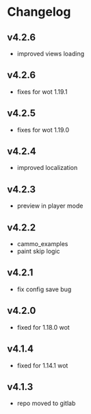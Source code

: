 # Changelog

## v4.2.6

* improved views loading

## v4.2.6

* fixes for wot 1.19.1

## v4.2.5

* fixes for wot 1.19.0

## v4.2.4

* improved localization

## v4.2.3

* preview in player mode

## v4.2.2

* cammo_examples
* paint skip logic

## v4.2.1

* fix config save bug

## v4.2.0

* fixed for 1.18.0 wot

## v4.1.4

* fixed for 1.14.1 wot

## v4.1.3

* repo moved to gitlab
